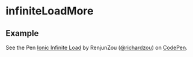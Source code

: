 # infiniteLoadMore
## Example
<p data-height="265" data-theme-id="0" data-slug-hash="RVpbKd" data-default-tab="result" data-user="richardzou" data-embed-version="2" data-pen-title="Ionic Infinite Load" class="codepen">See the Pen <a href="https://codepen.io/richardzou/pen/RVpbKd/">Ionic Infinite Load</a> by RenjunZou (<a href="http://codepen.io/richardzou">@richardzou</a>) on <a href="http://codepen.io">CodePen</a>.</p>
<script async src="https://production-assets.codepen.io/assets/embed/ei.js"></script>